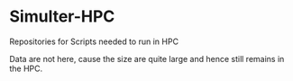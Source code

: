 # Simulter-HPC
Repositories for Scripts needed to run in HPC

Data are not here, cause the size are quite large and hence still remains in the HPC.
